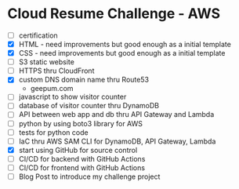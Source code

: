 # Cloud Resume Challenge - AWS

- [ ] certification
- [x] HTML - need improvements but good enough as a initial template
- [x] CSS - need improvements but good enough as a initial template
- [ ] S3 static website
- [ ] HTTPS thru CloudFront
- [x] custom DNS domain name thru Route53
    - geepum.com
- [ ] javascript to show visitor counter
- [ ] database of visitor counter thru DynamoDB
- [ ] API between web app and db thru API Gateway and Lambda
- [ ] python by using boto3 library for AWS
- [ ] tests for python code
- [ ] IaC thru AWS SAM CLI for DynamoDB, API Gateway, Lambda
- [x] start using GitHub for source control
- [ ] CI/CD for backend with GitHub Actions
- [ ] CI/CD for frontend with GitHub Actions
- [ ] Blog Post to introduce my challenge project